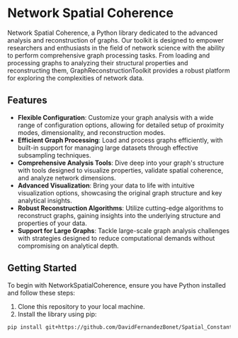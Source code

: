 # Network Spatial Coherence

Network Spatial Coherence, a Python library dedicated to the advanced analysis and reconstruction of graphs. Our toolkit is designed to empower researchers and enthusiasts in the field of network science with the ability to perform comprehensive graph processing tasks. From loading and processing graphs to analyzing their structural properties and reconstructing them, GraphReconstructionToolkit provides a robust platform for exploring the complexities of network data.

## Features

- **Flexible Configuration**: Customize your graph analysis with a wide range of configuration options, allowing for detailed setup of proximity modes, dimensionality, and reconstruction modes.
- **Efficient Graph Processing**: Load and process graphs efficiently, with built-in support for managing large datasets through effective subsampling techniques.
- **Comprehensive Analysis Tools**: Dive deep into your graph's structure with tools designed to visualize properties, validate spatial coherence, and analyze network dimensions.
- **Advanced Visualization**: Bring your data to life with intuitive visualization options, showcasing the original graph structure and key analytical insights.
- **Robust Reconstruction Algorithms**: Utilize cutting-edge algorithms to reconstruct graphs, gaining insights into the underlying structure and properties of your data.
- **Support for Large Graphs**: Tackle large-scale graph analysis challenges with strategies designed to reduce computational demands without compromising on analytical depth.

## Getting Started

To begin with NetworkSpatialCoherence, ensure you have Python installed and follow these steps:

1. Clone this repository to your local machine.
2. Install the library using pip:

```bash
pip install git+https://github.com/DavidFernandezBonet/Spatial_Constant_Analysis.git

